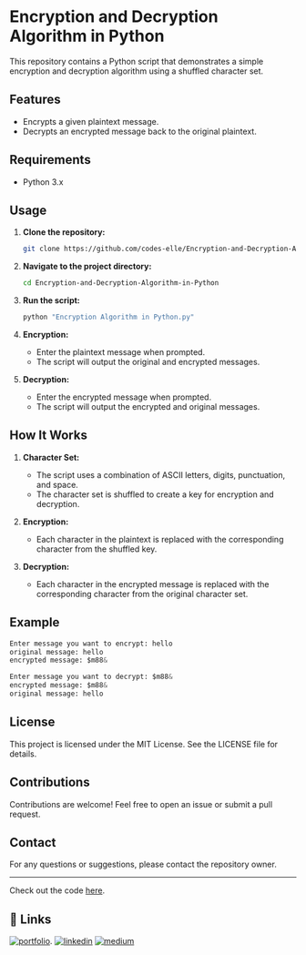 # Encryption and Decryption Algorithm in Python

This repository contains a Python script that demonstrates a simple encryption and decryption algorithm using a shuffled character set. 

## Features

- Encrypts a given plaintext message.
- Decrypts an encrypted message back to the original plaintext.

## Requirements

- Python 3.x

## Usage

1. **Clone the repository:**

    ```bash
    git clone https://github.com/codes-elle/Encryption-and-Decryption-Algorithm-in-Python.git
    ```

2. **Navigate to the project directory:**

    ```bash
    cd Encryption-and-Decryption-Algorithm-in-Python
    ```

3. **Run the script:**

    ```bash
    python "Encryption Algorithm in Python.py"
    ```

4. **Encryption:**
    - Enter the plaintext message when prompted.
    - The script will output the original and encrypted messages.

5. **Decryption:**
    - Enter the encrypted message when prompted.
    - The script will output the encrypted and original messages.

## How It Works

1. **Character Set:**
    - The script uses a combination of ASCII letters, digits, punctuation, and space.
    - The character set is shuffled to create a key for encryption and decryption.

2. **Encryption:**
    - Each character in the plaintext is replaced with the corresponding character from the shuffled key.

3. **Decryption:**
    - Each character in the encrypted message is replaced with the corresponding character from the original character set.

## Example

```python
Enter message you want to encrypt: hello
original message: hello
encrypted message: $m88&

Enter message you want to decrypt: $m88&
encrypted message: $m88&
original message: hello
```

## License

This project is licensed under the MIT License. See the LICENSE file for details.

## Contributions

Contributions are welcome! Feel free to open an issue or submit a pull request.

## Contact

For any questions or suggestions, please contact the repository owner.

---

Check out the code [here](https://github.com/codes-elle/Encryption-and-Decryption-Algorithm-in-Python/blob/main/Encryption%20Algorithm%20in%20Python.py).

## 🔗 Links
[![portfolio](https://img.shields.io/badge/my_portfolio-000?style=for-the-badge&logo=ko-fi&logoColor=white)](https://mozelle-garnettyoung.carrd.co/).
[![linkedin](https://img.shields.io/badge/linkedin-0A66C2?style=for-the-badge&logo=linkedin&logoColor=white)](https://www.linkedin.com/in/mozellegy)
[![medium](https://img.shields.io/badge/Medium-12100E?style=for-the-badge&logo=medium&logoColor=white)](https://medium.com/@elle-codes)
